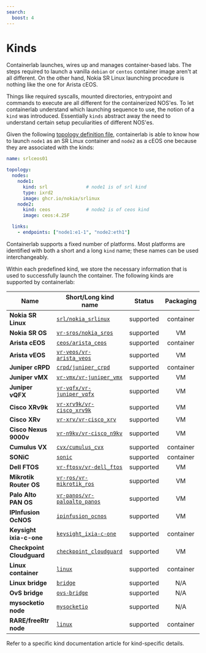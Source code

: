 ```yaml
---
search:
  boost: 4
---
```

# Kinds

Containerlab launches, wires up and manages container-based labs. The steps required to launch a vanilla `debian` or `centos` container image aren't at all different. On the other hand, Nokia SR Linux launching procedure is nothing like the one for Arista cEOS.

Things like required syscalls, mounted directories, entrypoint and commands to execute are all different for the containerized NOS'es. To let containerlab understand which launching sequence to use, the notion of a `kind` was introduced. Essentially `kinds` abstract away the need to understand certain setup peculiarities of different NOS'es.

Given the following [topology definition file](../topo-def-file.md), containerlab is able to know how to launch `node1` as an SR Linux container and `node2` as a cEOS one because they are associated with the kinds:

```yaml
name: srlceos01

topology:
  nodes:
    node1:
      kind: srl              # node1 is of srl kind
      type: ixrd2
      image: ghcr.io/nokia/srlinux
    node2:
      kind: ceos             # node2 is of ceos kind
      image: ceos:4.25F

  links:
    - endpoints: ["node1:e1-1", "node2:eth1"]
```

Containerlab supports a fixed number of platforms. Most platforms are identified with both a short and a long `kind` name; these names can be used interchangeably.

Within each predefined kind, we store the necessary information that is used to successfully launch the container. The following kinds are supported by containerlab:


| Name                      | Short/Long kind name                                | Status    | Packaging |
| ------------------------- | --------------------------------------------------- | --------- | :-------: |
| **Nokia SR Linux**        | [`srl/nokia_srlinux`](srl.md)                       | supported | container |
| **Nokia SR OS**           | [`vr-sros/nokia_sros`](vr-sros.md)                  | supported |    VM     |
| **Arista cEOS**           | [`ceos/arista_ceos`](ceos.md)                       | supported | container |
| **Arista vEOS**           | [`vr-veos/vr-arista_veos`](vr-veos.md)              | supported |    VM     |
| **Juniper cRPD**          | [`crpd/juniper_crpd`](crpd.md)                      | supported | container |
| **Juniper vMX**           | [`vr-vmx/vr-juniper_vmx`](vr-vmx.md)                | supported |    VM     |
| **Juniper vQFX**          | [`vr-vqfx/vr-juniper_vqfx`](vr-vqfx.md)             | supported |    VM     |
| **Cisco XRv9k**           | [`vr-xrv9k/vr-cisco_xrv9k`](vr-xrv9k.md)            | supported |    VM     |
| **Cisco XRv**             | [`vr-xrv/vr-cisco_xrv`](vr-xrv.md)                  | supported |    VM     |
| **Cisco Nexus 9000v**     | [`vr-n9kv/vr-cisco_n9kv`](vr-n9kv.md)               | supported |    VM     |
| **Cumulus VX**            | [`cvx/cumulus_cvx`](cvx.md)                         | supported | container |
| **SONiC**                 | [`sonic`](sonic-vs.md)                              | supported | container |
| **Dell FTOS**             | [`vr-ftosv/vr-dell_ftos`](vr-ftosv.md)              | supported |    VM     |
| **Mikrotik Router OS**    | [`vr-ros/vr-mikrotik_ros`](vr-ros.md)               | supported |    VM     |
| **Palo Alto PAN OS**      | [`vr-panos/vr-paloalto_panos`](vr-pan.md)           | supported |    VM     |
| **IPInfusion OcNOS**      | [`ipinfusion_ocnos`](ipinfusion-ocnos.md)           | supported |    VM     |
| **Keysight ixia-c-one**   | [`keysight_ixia-c-one`](keysight_ixia-c-one.md)     | supported | container |
| **Checkpoint Cloudguard** | [`checkpoint_cloudguard`](checkpoint_cloudguard.md) | supported |    VM     |
| **Linux container**       | [`linux`](linux.md)                                 | supported | container |
| **Linux bridge**          | [`bridge`](bridge.md)                               | supported |    N/A    |
| **OvS bridge**            | [`ovs-bridge`](ovs-bridge.md)                       | supported |    N/A    |
| **mysocketio node**       | [`mysocketio`](../published-ports.md)               | supported |    N/A    |
| **RARE/freeRtr node**     | [`linux`](rare-freertr.md)                          | supported | container |

Refer to a specific kind documentation article for kind-specific details.